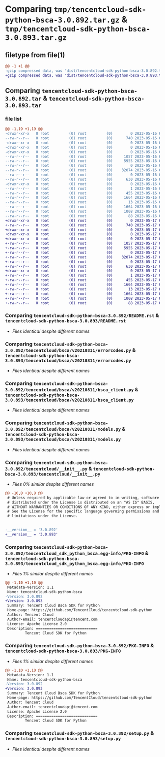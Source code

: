 # Comparing `tmp/tencentcloud-sdk-python-bsca-3.0.892.tar.gz` & `tmp/tencentcloud-sdk-python-bsca-3.0.893.tar.gz`

## filetype from file(1)

```diff
@@ -1 +1 @@
-gzip compressed data, was "dist/tencentcloud-sdk-python-bsca-3.0.892.tar", last modified: Tue May 16 00:29:44 2023, max compression
+gzip compressed data, was "dist/tencentcloud-sdk-python-bsca-3.0.893.tar", last modified: Wed May 17 03:24:21 2023, max compression
```

## Comparing `tencentcloud-sdk-python-bsca-3.0.892.tar` & `tencentcloud-sdk-python-bsca-3.0.893.tar`

### file list

```diff
@@ -1,19 +1,19 @@
-drwxr-xr-x   0 root         (0) root         (0)        0 2023-05-16 00:29:44.000000 tencentcloud-sdk-python-bsca-3.0.892/
--rw-r--r--   0 root         (0) root         (0)      740 2023-05-16 00:29:44.000000 tencentcloud-sdk-python-bsca-3.0.892/README.rst
-drwxr-xr-x   0 root         (0) root         (0)        0 2023-05-16 00:29:44.000000 tencentcloud-sdk-python-bsca-3.0.892/tencentcloud/
-drwxr-xr-x   0 root         (0) root         (0)        0 2023-05-16 00:29:44.000000 tencentcloud-sdk-python-bsca-3.0.892/tencentcloud/bsca/
-drwxr-xr-x   0 root         (0) root         (0)        0 2023-05-16 00:29:44.000000 tencentcloud-sdk-python-bsca-3.0.892/tencentcloud/bsca/v20210811/
--rw-r--r--   0 root         (0) root         (0)     1057 2023-05-16 00:29:44.000000 tencentcloud-sdk-python-bsca-3.0.892/tencentcloud/bsca/v20210811/errorcodes.py
--rw-r--r--   0 root         (0) root         (0)     5955 2023-05-16 00:29:44.000000 tencentcloud-sdk-python-bsca-3.0.892/tencentcloud/bsca/v20210811/bsca_client.py
--rw-r--r--   0 root         (0) root         (0)        0 2023-05-16 00:29:44.000000 tencentcloud-sdk-python-bsca-3.0.892/tencentcloud/bsca/v20210811/__init__.py
--rw-r--r--   0 root         (0) root         (0)    32074 2023-05-16 00:29:44.000000 tencentcloud-sdk-python-bsca-3.0.892/tencentcloud/bsca/v20210811/models.py
--rw-r--r--   0 root         (0) root         (0)        0 2023-05-16 00:29:44.000000 tencentcloud-sdk-python-bsca-3.0.892/tencentcloud/bsca/__init__.py
--rw-r--r--   0 root         (0) root         (0)      630 2023-05-16 00:29:44.000000 tencentcloud-sdk-python-bsca-3.0.892/tencentcloud/__init__.py
-drwxr-xr-x   0 root         (0) root         (0)        0 2023-05-16 00:29:44.000000 tencentcloud-sdk-python-bsca-3.0.892/tencentcloud_sdk_python_bsca.egg-info/
--rw-r--r--   0 root         (0) root         (0)        1 2023-05-16 00:29:44.000000 tencentcloud-sdk-python-bsca-3.0.892/tencentcloud_sdk_python_bsca.egg-info/dependency_links.txt
--rw-r--r--   0 root         (0) root         (0)      455 2023-05-16 00:29:44.000000 tencentcloud-sdk-python-bsca-3.0.892/tencentcloud_sdk_python_bsca.egg-info/SOURCES.txt
--rw-r--r--   0 root         (0) root         (0)     1664 2023-05-16 00:29:44.000000 tencentcloud-sdk-python-bsca-3.0.892/tencentcloud_sdk_python_bsca.egg-info/PKG-INFO
--rw-r--r--   0 root         (0) root         (0)       13 2023-05-16 00:29:44.000000 tencentcloud-sdk-python-bsca-3.0.892/tencentcloud_sdk_python_bsca.egg-info/top_level.txt
--rw-r--r--   0 root         (0) root         (0)     1664 2023-05-16 00:29:44.000000 tencentcloud-sdk-python-bsca-3.0.892/PKG-INFO
--rw-r--r--   0 root         (0) root         (0)     1008 2023-05-16 00:29:44.000000 tencentcloud-sdk-python-bsca-3.0.892/setup.py
--rw-r--r--   0 root         (0) root         (0)       88 2023-05-16 00:29:44.000000 tencentcloud-sdk-python-bsca-3.0.892/setup.cfg
+drwxr-xr-x   0 root         (0) root         (0)        0 2023-05-17 03:24:21.000000 tencentcloud-sdk-python-bsca-3.0.893/
+-rw-r--r--   0 root         (0) root         (0)      740 2023-05-17 03:24:21.000000 tencentcloud-sdk-python-bsca-3.0.893/README.rst
+drwxr-xr-x   0 root         (0) root         (0)        0 2023-05-17 03:24:21.000000 tencentcloud-sdk-python-bsca-3.0.893/tencentcloud/
+drwxr-xr-x   0 root         (0) root         (0)        0 2023-05-17 03:24:21.000000 tencentcloud-sdk-python-bsca-3.0.893/tencentcloud/bsca/
+drwxr-xr-x   0 root         (0) root         (0)        0 2023-05-17 03:24:21.000000 tencentcloud-sdk-python-bsca-3.0.893/tencentcloud/bsca/v20210811/
+-rw-r--r--   0 root         (0) root         (0)     1057 2023-05-17 03:24:21.000000 tencentcloud-sdk-python-bsca-3.0.893/tencentcloud/bsca/v20210811/errorcodes.py
+-rw-r--r--   0 root         (0) root         (0)     5955 2023-05-17 03:24:21.000000 tencentcloud-sdk-python-bsca-3.0.893/tencentcloud/bsca/v20210811/bsca_client.py
+-rw-r--r--   0 root         (0) root         (0)        0 2023-05-17 03:24:21.000000 tencentcloud-sdk-python-bsca-3.0.893/tencentcloud/bsca/v20210811/__init__.py
+-rw-r--r--   0 root         (0) root         (0)    32074 2023-05-17 03:24:21.000000 tencentcloud-sdk-python-bsca-3.0.893/tencentcloud/bsca/v20210811/models.py
+-rw-r--r--   0 root         (0) root         (0)        0 2023-05-17 03:24:21.000000 tencentcloud-sdk-python-bsca-3.0.893/tencentcloud/bsca/__init__.py
+-rw-r--r--   0 root         (0) root         (0)      630 2023-05-17 03:24:21.000000 tencentcloud-sdk-python-bsca-3.0.893/tencentcloud/__init__.py
+drwxr-xr-x   0 root         (0) root         (0)        0 2023-05-17 03:24:21.000000 tencentcloud-sdk-python-bsca-3.0.893/tencentcloud_sdk_python_bsca.egg-info/
+-rw-r--r--   0 root         (0) root         (0)        1 2023-05-17 03:24:21.000000 tencentcloud-sdk-python-bsca-3.0.893/tencentcloud_sdk_python_bsca.egg-info/dependency_links.txt
+-rw-r--r--   0 root         (0) root         (0)      455 2023-05-17 03:24:21.000000 tencentcloud-sdk-python-bsca-3.0.893/tencentcloud_sdk_python_bsca.egg-info/SOURCES.txt
+-rw-r--r--   0 root         (0) root         (0)     1664 2023-05-17 03:24:21.000000 tencentcloud-sdk-python-bsca-3.0.893/tencentcloud_sdk_python_bsca.egg-info/PKG-INFO
+-rw-r--r--   0 root         (0) root         (0)       13 2023-05-17 03:24:21.000000 tencentcloud-sdk-python-bsca-3.0.893/tencentcloud_sdk_python_bsca.egg-info/top_level.txt
+-rw-r--r--   0 root         (0) root         (0)     1664 2023-05-17 03:24:21.000000 tencentcloud-sdk-python-bsca-3.0.893/PKG-INFO
+-rw-r--r--   0 root         (0) root         (0)     1008 2023-05-17 03:24:21.000000 tencentcloud-sdk-python-bsca-3.0.893/setup.py
+-rw-r--r--   0 root         (0) root         (0)       88 2023-05-17 03:24:21.000000 tencentcloud-sdk-python-bsca-3.0.893/setup.cfg
```

### Comparing `tencentcloud-sdk-python-bsca-3.0.892/README.rst` & `tencentcloud-sdk-python-bsca-3.0.893/README.rst`

 * *Files identical despite different names*

### Comparing `tencentcloud-sdk-python-bsca-3.0.892/tencentcloud/bsca/v20210811/errorcodes.py` & `tencentcloud-sdk-python-bsca-3.0.893/tencentcloud/bsca/v20210811/errorcodes.py`

 * *Files identical despite different names*

### Comparing `tencentcloud-sdk-python-bsca-3.0.892/tencentcloud/bsca/v20210811/bsca_client.py` & `tencentcloud-sdk-python-bsca-3.0.893/tencentcloud/bsca/v20210811/bsca_client.py`

 * *Files identical despite different names*

### Comparing `tencentcloud-sdk-python-bsca-3.0.892/tencentcloud/bsca/v20210811/models.py` & `tencentcloud-sdk-python-bsca-3.0.893/tencentcloud/bsca/v20210811/models.py`

 * *Files identical despite different names*

### Comparing `tencentcloud-sdk-python-bsca-3.0.892/tencentcloud/__init__.py` & `tencentcloud-sdk-python-bsca-3.0.893/tencentcloud/__init__.py`

 * *Files 0% similar despite different names*

```diff
@@ -10,8 +10,8 @@
 # Unless required by applicable law or agreed to in writing, software
 # distributed under the License is distributed on an "AS IS" BASIS,
 # WITHOUT WARRANTIES OR CONDITIONS OF ANY KIND, either express or implied.
 # See the License for the specific language governing permissions and
 # limitations under the License.
 
 
-__version__ = '3.0.892'
+__version__ = '3.0.893'
```

### Comparing `tencentcloud-sdk-python-bsca-3.0.892/tencentcloud_sdk_python_bsca.egg-info/PKG-INFO` & `tencentcloud-sdk-python-bsca-3.0.893/tencentcloud_sdk_python_bsca.egg-info/PKG-INFO`

 * *Files 1% similar despite different names*

```diff
@@ -1,10 +1,10 @@
 Metadata-Version: 1.1
 Name: tencentcloud-sdk-python-bsca
-Version: 3.0.892
+Version: 3.0.893
 Summary: Tencent Cloud Bsca SDK for Python
 Home-page: https://github.com/TencentCloud/tencentcloud-sdk-python
 Author: Tencent Cloud
 Author-email: tencentcloudapi@tencent.com
 License: Apache License 2.0
 Description: ============================
         Tencent Cloud SDK for Python
```

### Comparing `tencentcloud-sdk-python-bsca-3.0.892/PKG-INFO` & `tencentcloud-sdk-python-bsca-3.0.893/PKG-INFO`

 * *Files 1% similar despite different names*

```diff
@@ -1,10 +1,10 @@
 Metadata-Version: 1.1
 Name: tencentcloud-sdk-python-bsca
-Version: 3.0.892
+Version: 3.0.893
 Summary: Tencent Cloud Bsca SDK for Python
 Home-page: https://github.com/TencentCloud/tencentcloud-sdk-python
 Author: Tencent Cloud
 Author-email: tencentcloudapi@tencent.com
 License: Apache License 2.0
 Description: ============================
         Tencent Cloud SDK for Python
```

### Comparing `tencentcloud-sdk-python-bsca-3.0.892/setup.py` & `tencentcloud-sdk-python-bsca-3.0.893/setup.py`

 * *Files identical despite different names*

